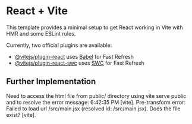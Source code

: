 # React + Vite

This template provides a minimal setup to get React working in Vite with HMR and some ESLint rules.

Currently, two official plugins are available:

- [@vitejs/plugin-react](https://github.com/vitejs/vite-plugin-react/blob/main/packages/plugin-react/README.md) uses [Babel](https://babeljs.io/) for Fast Refresh
- [@vitejs/plugin-react-swc](https://github.com/vitejs/vite-plugin-react-swc) uses [SWC](https://swc.rs/) for Fast Refresh

## Further Implementation

Need to access the html file from public/ directory using vite serve public and to resolve the error message: 6:42:35 PM [vite].
Pre-transform error: Failed to load url /src/main.jsx (resolved id: /src/main.jsx). Does the file exist? [vite].
